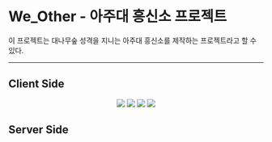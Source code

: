 # We_Other - 아주대 흥신소 프로젝트

이 프로젝트는 대나무숲 성격을 지니는 아주대 흥신소를
제작하는 프로젝트라고 할 수 있다.

---

## Client Side

<p align = "center">
    <img src="https://img.shields.io/badge/React-v18.0.0-blue?logo=React"/></a>
    <img src="https://img.shields.io/badge/TypeScript-v4.6.3-skyblue?logo=TypeScript&logoColor=skyblue"/></a>
    <img src="https://img.shields.io/badge/NextJs-v12.1.4-white?logo=Next.js&logoColor=white"/></a>
    <img src="https://img.shields.io/badge/ReactQuery-v3.34.19-FF4154?style=flat-square&logo=ReactQuery&logoColor=#FF4154"/></a>
</p>

## Server Side
